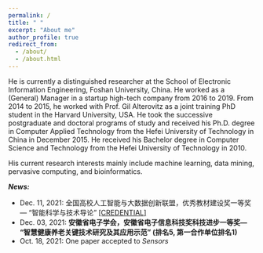 ```yaml
---
permalink: /
title: " "
excerpt: "About me"
author_profile: true
redirect_from: 
  - /about/
  - /about.html
---
```


He is currently a distinguished researcher at the School of Electronic Information Engineering, Foshan University, China. He worked as a (General) Manager in a startup high-tech company from 2016 to 2019. From 2014 to 2015, he worked with Prof. Gil Alterovitz as a joint training PhD student in the Harvard University, USA. He took the successive postgraduate and doctoral programs of study and received his Ph.D. degree in Computer Applied Technology from the Hefei University of Technology in China in December 2015. He received his Bachelor degree in Computer Science and Technology from the Hefei University of Technology in 2010. 

His current research interests mainly include machine learning, data mining, pervasive computing, and bioinformatics. 





***News:***
- Dec. 11, 2021: 全国高校人工智能与大数据创新联盟，优秀教材建设奖一等奖— “智能科学与技术导论” [[CREDENTIAL]](http://ag-wang.github.io/files/IST_excellent_textbook_award_2021.jpg)
- Dec. 03, 2021: **安徽省电子学会，安徽省电子信息科技奖科技进步一等奖— “智慧健康养老关键技术研究及其应用示范” (排名5, 第一合作单位排名1)**
- Oct. 18, 2021: One paper accepted to *Sensors*
